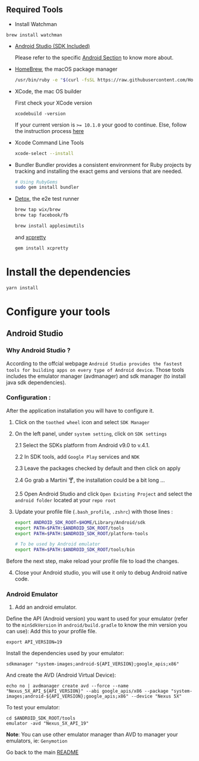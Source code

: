 ## Required Tools

- Install Watchman

```
brew install watchman
```

- [Android Studio (SDK Included) ](https://developer.android.com/studio/)

  Please refer to the specific [Android Section](#android-studio) to know more about.

- [HomeBrew](https://brew.sh/), the macOS package manager

  ```bash
  /usr/bin/ruby -e "$(curl -fsSL https://raw.githubusercontent.com/Homebrew/install/master/install)"
  ```

* XCode, the mac OS builder

  First check your XCode version

  ```
  xcodebuild -version
  ```

  If your current version is `>= 10.1.0` your good to continue. Else, follow the instruction process [here](https://developer.apple.com/download/more/)

* Xcode Command Line Tools

  ```bash
  xcode-select --install
  ```

* Bundler
  Bundler provides a consistent environment for Ruby projects by tracking and installing the exact gems and versions that are needed.

  ```bash
  # Using RubyGems
  sudo gem install bundler
  ```

- [Detox](https://github.com/wix/Detox/blob/master/docs/Introduction.GettingStarted.md), the e2e test runner

  ```sh
  brew tap wix/brew
  brew tap facebook/fb

  brew install applesimutils
  ```

  and [xcpretty](https://github.com/xcpretty/xcpretty)

  ```sh
  gem install xcpretty
  ```

# Install the dependencies

```bash
yarn install
```

# Configure your tools

## Android Studio

### Why Android Studio ?

According to the offcial webpage `Android Studio provides the fastest tools for building apps on every type of Android device`. Those tools includes the emulator manager (avdmanager) and sdk manager (to install java sdk dependencies).

### Configuration :

After the application installation you will have to configure it.

1. Click on the `toothed wheel` icon and select `SDK Manager`
2. On the left panel, under `system setting`, click on `SDK settings`

   2.1 Select the SDKs platform from Android v9.0 to v.4.1.

   2.2 In SDK tools, add `Google Play` services and `NDK`

   2.3 Leave the packages checked by default and then click on apply

   2.4 Go grab a Martini :cocktail:, the installation could be a bit long ...

   2.5 Open Android Studio and click `Open Existing Project` and select the `android folder` located at your `repo root`

3. Update your profile file (`.bash_profile`, `.zshrc`) with those lines :

   ```bash
   export ANDROID_SDK_ROOT=$HOME/Library/Android/sdk
   export PATH=$PATH:$ANDROID_SDK_ROOT/tools
   export PATH=$PATH:$ANDROID_SDK_ROOT/platform-tools

   # To be used by Android emulator
   export PATH=$PATH:$ANDROID_SDK_ROOT/tools/bin
   ```

Before the next step, make reload your profile file to load the changes.

4. Close your Android studio, you will use it only to debug Android native code.

### Android Emulator

1. Add an android emulator.

Define the API (Android version) you want to used for your emulator (refer to the `minSdkVersion` in `android/build.gradle` to know the min version you can use):
Add this to your profile file.

```
export API_VERSION=19
```

Install the dependencies used by your emulator:

```
sdkmanager "system-images;android-${API_VERSION};google_apis;x86"
```

And create the AVD (Android Virtual Device):

```
echo no | avdmanager create avd --force --name "Nexus_5X_API_${API_VERSION}" --abi google_apis/x86 --package "system-images;android-${API_VERSION};google_apis;x86" --device "Nexus 5X"
```

To test your emulator:

```
cd $ANDROID_SDK_ROOT/tools
emulator -avd "Nexus_5X_API_19"
```

**Note**: You can use other emulator manager than AVD to manager your emulators, ie: `Genymotion`

Go back to the main [README](../README.md)
